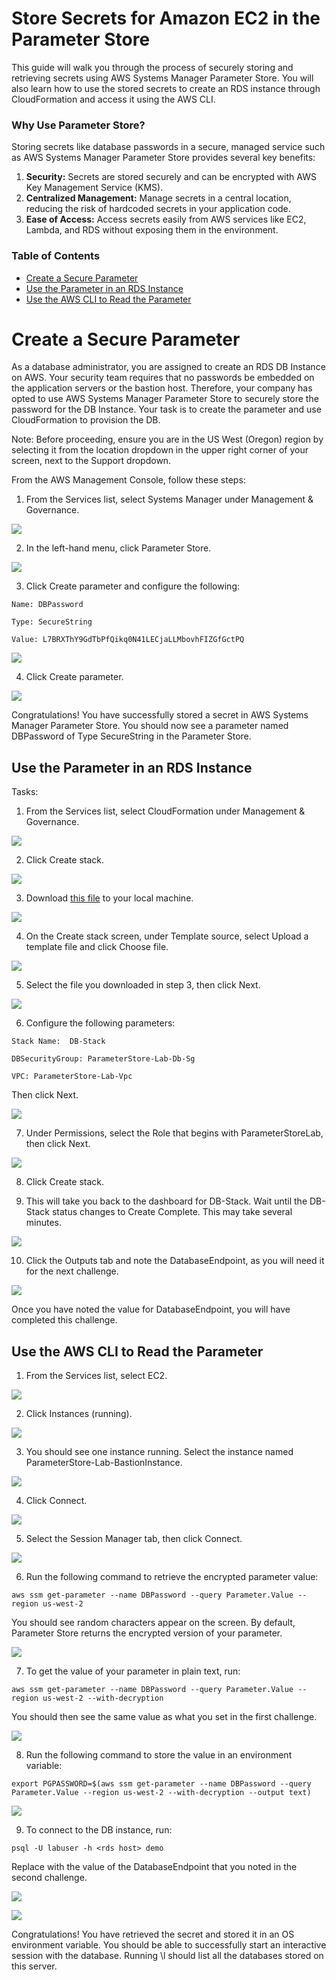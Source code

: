# Store Secrets for Amazon EC2 in the Parameter Store


This guide will walk you through the process of securely storing and retrieving secrets using AWS Systems Manager Parameter Store. You will also learn how to use the stored secrets to create an RDS instance through CloudFormation and access it using the AWS CLI.

### Why Use Parameter Store?

Storing secrets like database passwords in a secure, managed service such as AWS Systems Manager Parameter Store provides several key benefits:

1.  **Security:**  Secrets are stored securely and can be encrypted with AWS Key Management Service (KMS).
2.  **Centralized Management:**  Manage secrets in a central location, reducing the risk of hardcoded secrets in your application code.
3.  **Ease of Access:**  Access secrets easily from AWS services like EC2, Lambda, and RDS without exposing them in the environment.

### Table of Contents  
- [Create a Secure Parameter](#create-a-secure-parameter)
- [Use the Parameter in an RDS Instance](#use-the-parameter-in-an-rds-instance)
- [Use the AWS CLI to Read the Parameter](#use-the-aws-cli-to-read-the-parameter)

# Create a Secure Parameter

As a database administrator, you are assigned to create an RDS DB Instance on AWS. Your security team requires that no passwords be embedded on the application servers or the bastion host. Therefore, your company has opted to use AWS Systems Manager Parameter Store to securely store the password for the DB Instance. Your task is to create the parameter and use CloudFormation to provision the DB.

Note: Before proceeding, ensure you are in the US West (Oregon) region by selecting it from the location dropdown in the upper right corner of your screen, next to the Support dropdown.

From the AWS Management Console, follow these steps:

1.  From the Services list, select Systems Manager under Management & Governance.


![](https://lh7-rt.googleusercontent.com/docsz/AD_4nXfIQfk7r35-rO66aCbW0kgJSxrnZkTbA0a_nrAnzH0UjYqdkN1hWGAcht9xucvSaChoT_NpU4cwDBi-8Vd3EfJU95zO79V0iZqY-pBtOHMTDD29rM8tn_UDpb4vandXjwoErK3a2lAijpu_BBDs-yRyooTQ?key=THsUaRwAY0Nofh9f2mFbGg)

2.  In the left-hand menu, click Parameter Store.


![](https://lh7-rt.googleusercontent.com/docsz/AD_4nXduxLlSGVMpeTdp68Rsc20JJn8hJKEdSX6AWsrpowEira4zrXyVSIjPQTqTVxnIPWMMmCvoCiZjD1YeooL558u2EMeBZLUfuC6SxqlCAY9hjYRwTNnSfWGGUGs_qOvGmWv7aLEvTG6-et5RFzT97OqSU0w?key=THsUaRwAY0Nofh9f2mFbGg)

3.  Click Create parameter and configure the following:

```
Name: DBPassword

Type: SecureString

Value: L7BRXThY9GdTbPfQikq0N41LECjaLLMbovhFIZGfGctPQ
```
![](https://lh7-rt.googleusercontent.com/docsz/AD_4nXdvx23YV7qta1ghwRDcAjgfDgJl-4FMwu6yhlLJ_wFQPGVrTtvQVhIdaklks4GyqdIKhEF1RMxZIyLSsiPiiiXbX1xdRZ1w7zvrkkhw_8sTLHlqsOmfhOn0HAJhY7mM3Er-_OlaS6At1S5i2mRH3LTvnsIn?key=THsUaRwAY0Nofh9f2mFbGg)

4.  Click Create parameter.


![](https://lh7-rt.googleusercontent.com/docsz/AD_4nXeK2Yyg4y70Y5dIK604zFkH5qwDGf2_nb8MVhZbpk8FpCLUzsNJ4LlFg0JSMw0qCdEX3dOpCM_xuf4-oniMkhiE5Fcdi9_YWc7efZFssdhT_D-cqwCIdgOPKdjWpNptaPebZeeZJpJhm0NmwQNU8run7REY?key=THsUaRwAY0Nofh9f2mFbGg)

Congratulations! You have successfully stored a secret in AWS Systems Manager Parameter Store. You should now see a parameter named DBPassword of Type SecureString in the Parameter Store.

## Use the Parameter in an RDS Instance

Tasks:

1.  From the Services list, select CloudFormation under Management & Governance.


![](https://lh7-rt.googleusercontent.com/docsz/AD_4nXe1KLOlIzniamQbeyMGYG0tJyc5ll5DvaNTJJ5GPuUqXTqMoy3vw73lckPrzHlzNtUCgh6Fd2C7oQh_AZosDEatA9FzuSLf-kFigsmsywJIVRKsV3Hd5gcE03LxPTakxcAh-YaNfeResBjVitoQPX1a1kwf?key=THsUaRwAY0Nofh9f2mFbGg)

2.  Click Create stack.


![](https://lh7-rt.googleusercontent.com/docsz/AD_4nXcdeLAF4VEq44-87wb-5hBkh4xhz5esAAutQ-X4JQKK7AXFP6rZVyoIN6rUgZTTtmWPFzOASao3TKqMYzqKqZ6EfdjFEhX8pIlMe22smz-2jZ89yB82RDsAwan5D8AnGrPVRlPQs5h8aTlyycHUMjE56dg?key=THsUaRwAY0Nofh9f2mFbGg)

3.  Download [this file](https://raw.githubusercontent.com/ps-interactive/store-secrets-amazon-ec2-parameter-store/main/db.yml) to your local machine.


![](https://lh7-rt.googleusercontent.com/docsz/AD_4nXdkWo2I1IyRyDRHvZ6Z6EQEu2x_BtmmafncGhc7rII9BHo9BgZ2ccAmPCK_MjN5xliteujt7J4_TqzK1-Vd2dS0Dt3wVpTfeAfqYNNUX6B5MLKxY4oltH1SpTCTai78AvQ5KbQDLZiKHPNBs0ffsL93i8f7?key=THsUaRwAY0Nofh9f2mFbGg)

4.  On the Create stack screen, under Template source, select Upload a template file and click Choose file.


![](https://lh7-rt.googleusercontent.com/docsz/AD_4nXeOTV69oKrlmZDN4mnGf7BTbJyFWN0lxRIbp_aLzeRRsWAXAEGnXdK3KT3UdyikHC_RJcalUMuTzmZTY1wG-__s9Lp9I7DjPYBzkqWNwdK1EpE2mQNAUlpijyLkJVXiGUYbD5A8-qYIDDuJqOOFulXMfDZr?key=THsUaRwAY0Nofh9f2mFbGg)

5.  Select the file you downloaded in step 3, then click Next.


![](https://lh7-rt.googleusercontent.com/docsz/AD_4nXcqFPPUc_cKbrbaAEEphQzlo-W2T4oJ3CPS1789kd9pcjGMfnqF-DtIDK-hAVeMgmkj33vg68U1DSWn5Hx8TG9bNGOaRNZt8m_BTH2nEMv6sOD4g-BcaNonZpn9h3P0br0ztEV4oLKSaMWi52nYni_N8nRI?key=THsUaRwAY0Nofh9f2mFbGg)

6.  Configure the following parameters:

```
Stack Name:  DB-Stack

DBSecurityGroup: ParameterStore-Lab-Db-Sg

VPC: ParameterStore-Lab-Vpc
```
Then click Next.

![](https://lh7-rt.googleusercontent.com/docsz/AD_4nXdLQxkB8DIDt3tKWv5RePqWmd_2MJ0DmoeP7AoceAWF47GXNZxT37bG_7TUP1od4LMmU5IZtDrYthxTp2dcyRuDLTs-cbotyNR0lT5AjmfBWBtIWhR3MXwTLKRBaKhg7_WDgTQ6ilXTdKtxjAdbqecS36yL?key=THsUaRwAY0Nofh9f2mFbGg)

7.  Under Permissions, select the Role that begins with ParameterStoreLab, then click Next.


![](https://lh7-rt.googleusercontent.com/docsz/AD_4nXf4eb2qKJMNqvPyLVL_kguoskvByabwGt_rbfV6AdEHOfrCZi8TEil8sfiuL7Kh91vjLi8zaBPRD6rLoxyv_9sbo1TPd2G0qPndTv6yOHHa9zSuH8KeC6x4LimXB2wfsLE-7UTHWWn6RxGb_iPB8-ZAt_Z0?key=THsUaRwAY0Nofh9f2mFbGg)

8.  Click Create stack.

9.  This will take you back to the dashboard for DB-Stack. Wait until the DB-Stack  status changes to Create Complete. This may take several minutes.


![](https://lh7-rt.googleusercontent.com/docsz/AD_4nXecWope18d1cb8etUsH_IcZrV-b-L-rjBfUG2MpLB4htyq9lMiQri7x3Gl2jRDwFKTA5zZ8LAGJm_L6s2ankaI-oHYX7c7LH_9JfX3rOB-INEFAAFX_bi2JqmMGI8GMEuIFYEtaiXbTYBM0jxOaYp2vZYST?key=THsUaRwAY0Nofh9f2mFbGg)

10.  Click the Outputs tab and note the DatabaseEndpoint, as you will need it for the next challenge.


![](https://lh7-rt.googleusercontent.com/docsz/AD_4nXeHeKNaQThQOAaTGxu2rQg_PJlGZ06Rbif714vfS8wlH48zKoTyEUOSiFSpn5Wea0TcL2W3pupcAXPjG6MvK1UQJjHh5xjyuIS-OGqlxaJTQBhZ41TtUrXh4AVcEoS8ur3SLZOdqUT_ABNv9RkZ8tqHxPBH?key=THsUaRwAY0Nofh9f2mFbGg)

Once you have noted the value for DatabaseEndpoint, you will have completed this challenge.

## Use the AWS CLI to Read the Parameter

1.  From the Services list, select EC2.


![](https://lh7-rt.googleusercontent.com/docsz/AD_4nXf7ubOIpejNJUuGJTYGE4Csih2FgwpK_hlACWHdM41N88IrEmIgvri3ZX4qXmSfREd7vhnSyiucnz4rQUcsd5Ns5kEQce_kRXzZywwvNd5PsLPggmGZQLxaCDxBTUc5JXr6MM3KARsLKfAEPwh_5wh6joFy?key=THsUaRwAY0Nofh9f2mFbGg)

2.  Click Instances (running).


![](https://lh7-rt.googleusercontent.com/docsz/AD_4nXcwjJ-4_LyNH9oFER0B-ab1kH6yiPN6upFMReSC9Ir2WPHzFLkx6z6yOHyYgovJnsmcgLoWQqQAxdHVrtS-3nlds6kRlrGNtOOgN8Spii6y81m8IBYGtGyZP0REP9E0WfVERMdZIIpmwPMaRufJMX-24wA?key=THsUaRwAY0Nofh9f2mFbGg)

3.  You should see one instance running. Select the instance named ParameterStore-Lab-BastionInstance.


![](https://lh7-rt.googleusercontent.com/docsz/AD_4nXdNwUGuxlXQNasEKxXGy_heEQWGF6dUDWwh69QvJdFjGKIpomRsbRZCCmQ22yWmKJYxgwIJsg-AVOMJMpPDLsmJ_5ulLCWCBM8isHfUsRdX0iy4MJN5BcF10mZXtfq2TiYovUC8ZqIg3EIdjO2djWEDzak?key=THsUaRwAY0Nofh9f2mFbGg)

4.  Click Connect.


![](https://lh7-rt.googleusercontent.com/docsz/AD_4nXdjdWjO_QyaP_PSuayAij0fZWup8X5cfN4pBi1fEQobpLuDl1mMQMDDtdI-Ghi4t6sVAnJu2EVO68rfhUfSbWlwOLjJjoMIdGbeDUbOlFvUUP_QqBINZ5OVQDhezf8EQmBXjDCGwVIdTlSzJ9XPEv2JGv1o?key=THsUaRwAY0Nofh9f2mFbGg)

5.  Select the Session Manager tab, then click Connect.


![](https://lh7-rt.googleusercontent.com/docsz/AD_4nXcsOLsg3MgflS-fvLyIXm_al50QmbABERR2-CXsqn8AWcfNW4Gcs2fN_YkDX3uScTFU3_hH3cLMWeESIWjma5TKF2q_DwN7nLqQ3RbOA_DXx0aSL4WeVDCf6HtaahzisXLAvg0GC-Cs9zg-p4GPBwzZbyM?key=THsUaRwAY0Nofh9f2mFbGg)

6.  Run the following command to retrieve the encrypted parameter value:

```
aws ssm get-parameter --name DBPassword --query Parameter.Value --region us-west-2
```
You should see random characters appear on the screen. By default, Parameter Store returns the encrypted version of your parameter.

![](https://lh7-rt.googleusercontent.com/docsz/AD_4nXfB7pJ8LjO58Mzqlt_aEOhvg6hYY-zH5Q7lGxNFEKNIOuUeh1Zh8bWuNsXvsHZuok8jQ12pMjfhrHE0GAePnQJdXAlho3YZ0u4OxwOIv7ZrffPN-rnp-VtsGUF5p2JZlDd3ryK8dGCnf9pSFkI8-47kAFI?key=THsUaRwAY0Nofh9f2mFbGg)

7.  To get the value of your parameter in plain text, run:

```
aws ssm get-parameter --name DBPassword --query Parameter.Value --region us-west-2 --with-decryption
```
You should then see the same value as what you set in the first challenge.

![](https://lh7-rt.googleusercontent.com/docsz/AD_4nXeGjGkwJw_AVBBvOEp6RxvNWW1gSiNXbJYi4aWjY5Tyar4cyVi1GnIjRe_MkYYAbpCTI3T43lzNP3E_CtHbN5eZ8pl4zcwYnhLNOwyMHmbLAsR766hpLSX_mYdZxxk3y4Y3ahX8c4Zco3A3gUjypIWZGZFn?key=THsUaRwAY0Nofh9f2mFbGg)

8.  Run the following command to store the value in an environment variable:

```
export PGPASSWORD=$(aws ssm get-parameter --name DBPassword --query Parameter.Value --region us-west-2 --with-decryption --output text)
```
![](https://lh7-rt.googleusercontent.com/docsz/AD_4nXfYc3VybRT8QRYHNiwQ8KvMMDGWLI5KGj9WHczlRwLeLpLik9Jbt2Bgm65SpHSUu5biLQcVW2yQWOwz8o7aQfH246X4fR_vp01n3b0qrvpqHaoNXzpNNowQ-DvkGuA5NzPZRs4hizIAha5J-mSmatDXTFVP?key=THsUaRwAY0Nofh9f2mFbGg)

9.  To connect to the DB instance, run:

```
psql -U labuser -h <rds host> demo
```
Replace <rds host> with the value of the DatabaseEndpoint that you noted in the second challenge.

![](https://lh7-rt.googleusercontent.com/docsz/AD_4nXe9JSx6RAZp3m5oZz_KH7bLIp6AQavGvr9n9Bh1icfIbYCmCeOc0aU3_Oyd3XD4unmvsaRRulNlXX0tPK2m3Ss1IgiyDq-2itUCm12iCj58QyLd1IpN0qc_YZjl8gxqbZxigZTW5ZbRQs-DEEk2PkrgLWBT?key=THsUaRwAY0Nofh9f2mFbGg)

![](https://lh7-rt.googleusercontent.com/docsz/AD_4nXeDurKJdFpTPxW9SKhgZ5XdnXaqeT47i9EUg6cjIe0laWzwF2yCfrjm46Gy8V21CuTP41JhrNhfDMmPIYg5UICPgib1thzHzYOy4Rvzvoodoll8o97XeiXKBgU1JJKHXEGOHQS9XwbpWwC9e5Y36Sfzyyhb?key=THsUaRwAY0Nofh9f2mFbGg)

Congratulations! You have retrieved the secret and stored it in an OS environment variable. You should be able to successfully start an interactive session with the database. Running \l should list all the databases stored on this server.
